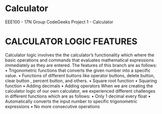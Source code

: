 # Calculator
EEE100 - 17N Group CodeGeeks Project 1 - Calculator

# CALCULATOR LOGIC FEATURES
Calculator logic involves the the calculator’s functionality which where the basic operations and commands that evaluates mathematical expressions immediately as they are entered.
The features of this branch are as follows:
•	Trigonometric functions that converts the given number into a specific value.
•	Functions of different buttons like operator buttons, delete button, clear button , percent button, and others.
•	Square root function 
•	Squaring function
•	Adding decimals
•	Adding operators
When we are creating the calculator logic of our own calculator, we experienced different challenges in different functions which are as follows:
•	Only 1 decimal every float
•	Automatically converts the input number to specific trigonometric expressions
•	No more consecutive operations
